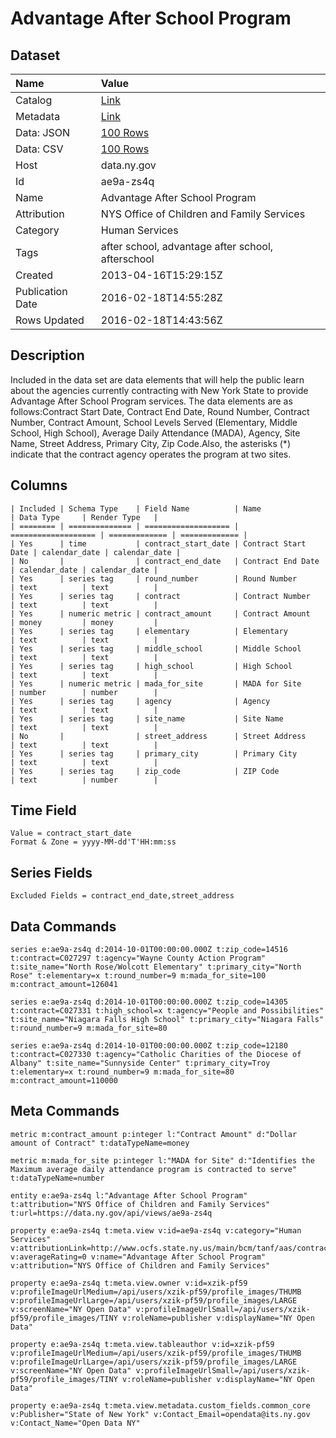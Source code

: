 # Advantage After School Program

## Dataset

| Name | Value |
| :--- | :---- |
| Catalog | [Link](https://catalog.data.gov/dataset/advantage-after-school-program) |
| Metadata | [Link](https://data.ny.gov/api/views/ae9a-zs4q) |
| Data: JSON | [100 Rows](https://data.ny.gov/api/views/ae9a-zs4q/rows.json?max_rows=100) |
| Data: CSV | [100 Rows](https://data.ny.gov/api/views/ae9a-zs4q/rows.csv?max_rows=100) |
| Host | data.ny.gov |
| Id | ae9a-zs4q |
| Name | Advantage After School Program |
| Attribution | NYS Office of Children and Family Services |
| Category | Human Services |
| Tags | after school, advantage after school, afterschool |
| Created | 2013-04-16T15:29:15Z |
| Publication Date | 2016-02-18T14:55:28Z |
| Rows Updated | 2016-02-18T14:43:56Z |

## Description

Included in the data set are data elements that will help the public learn about the agencies currently contracting with New York State to provide Advantage After School Program services. The data elements are as follows:Contract Start Date, Contract End Date, Round Number, Contract Number, Contract Amount, School Levels Served (Elementary, Middle School, High School), Average Daily Attendance (MADA), Agency, Site Name, Street Address, Primary City, Zip Code.Also, the asterisks (*) indicate that the contract agency operates the program at two sites.

## Columns

```ls
| Included | Schema Type    | Field Name          | Name                | Data Type     | Render Type   |
| ======== | ============== | =================== | =================== | ============= | ============= |
| Yes      | time           | contract_start_date | Contract Start Date | calendar_date | calendar_date |
| No       |                | contract_end_date   | Contract End Date   | calendar_date | calendar_date |
| Yes      | series tag     | round_number        | Round Number        | text          | text          |
| Yes      | series tag     | contract            | Contract Number     | text          | text          |
| Yes      | numeric metric | contract_amount     | Contract Amount     | money         | money         |
| Yes      | series tag     | elementary          | Elementary          | text          | text          |
| Yes      | series tag     | middle_school       | Middle School       | text          | text          |
| Yes      | series tag     | high_school         | High School         | text          | text          |
| Yes      | numeric metric | mada_for_site       | MADA for Site       | number        | number        |
| Yes      | series tag     | agency              | Agency              | text          | text          |
| Yes      | series tag     | site_name           | Site Name           | text          | text          |
| No       |                | street_address      | Street Address      | text          | text          |
| Yes      | series tag     | primary_city        | Primary City        | text          | text          |
| Yes      | series tag     | zip_code            | ZIP Code            | text          | number        |
```

## Time Field

```ls
Value = contract_start_date
Format & Zone = yyyy-MM-dd'T'HH:mm:ss
```

## Series Fields

```ls
Excluded Fields = contract_end_date,street_address
```

## Data Commands

```ls
series e:ae9a-zs4q d:2014-10-01T00:00:00.000Z t:zip_code=14516 t:contract=C027297 t:agency="Wayne County Action Program" t:site_name="North Rose/Wolcott Elementary" t:primary_city="North Rose" t:elementary=x t:round_number=9 m:mada_for_site=100 m:contract_amount=126041

series e:ae9a-zs4q d:2014-10-01T00:00:00.000Z t:zip_code=14305 t:contract=C027331 t:high_school=x t:agency="People and Possibilities" t:site_name="Niagara Falls High School" t:primary_city="Niagara Falls" t:round_number=9 m:mada_for_site=80

series e:ae9a-zs4q d:2014-10-01T00:00:00.000Z t:zip_code=12180 t:contract=C027330 t:agency="Catholic Charities of the Diocese of Albany" t:site_name="Sunnyside Center" t:primary_city=Troy t:elementary=x t:round_number=9 m:mada_for_site=80 m:contract_amount=110000
```

## Meta Commands

```ls
metric m:contract_amount p:integer l:"Contract Amount" d:"Dollar amount of Contract" t:dataTypeName=money

metric m:mada_for_site p:integer l:"MADA for Site" d:"Identifies the Maximum average daily attendance program is contracted to serve" t:dataTypeName=number

entity e:ae9a-zs4q l:"Advantage After School Program" t:attribution="NYS Office of Children and Family Services" t:url=https://data.ny.gov/api/views/ae9a-zs4q

property e:ae9a-zs4q t:meta.view v:id=ae9a-zs4q v:category="Human Services" v:attributionLink=http://www.ocfs.state.ny.us/main/bcm/tanf/aas/contractlistAAS.pdf v:averageRating=0 v:name="Advantage After School Program" v:attribution="NYS Office of Children and Family Services"

property e:ae9a-zs4q t:meta.view.owner v:id=xzik-pf59 v:profileImageUrlMedium=/api/users/xzik-pf59/profile_images/THUMB v:profileImageUrlLarge=/api/users/xzik-pf59/profile_images/LARGE v:screenName="NY Open Data" v:profileImageUrlSmall=/api/users/xzik-pf59/profile_images/TINY v:roleName=publisher v:displayName="NY Open Data"

property e:ae9a-zs4q t:meta.view.tableauthor v:id=xzik-pf59 v:profileImageUrlMedium=/api/users/xzik-pf59/profile_images/THUMB v:profileImageUrlLarge=/api/users/xzik-pf59/profile_images/LARGE v:screenName="NY Open Data" v:profileImageUrlSmall=/api/users/xzik-pf59/profile_images/TINY v:roleName=publisher v:displayName="NY Open Data"

property e:ae9a-zs4q t:meta.view.metadata.custom_fields.common_core v:Publisher="State of New York" v:Contact_Email=opendata@its.ny.gov v:Contact_Name="Open Data NY"
```